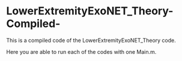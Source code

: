 # LowerExtremityExoNET_Theory-Compiled-

This is a compiled code of the LowerExtremityExoNET_Theory code.

Here you are able to run each of the codes with one Main.m.

